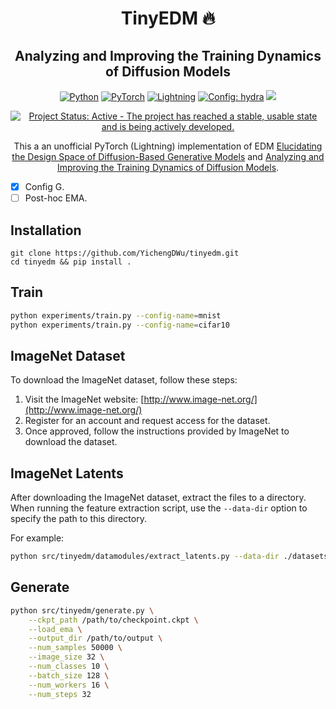 <div align="center">

# TinyEDM 🔥

## Analyzing and Improving the Training Dynamics of Diffusion Models

<a href="https://pytorch.org/get-started/locally/"><img alt="Python" src="https://img.shields.io/badge/-Python 3.10+-blue?style=for-the-badge&logo=python&logoColor=white"></a>
<a href="https://pytorch.org/get-started/locally/"><img alt="PyTorch" src="https://img.shields.io/badge/-PyTorch -ee4c2c?style=for-the-badge&logo=pytorch&logoColor=white"></a>
<a href="https://pytorchlightning.ai/"><img alt="Lightning" src="https://img.shields.io/badge/-Lightning-792ee5?style=for-the-badge&logo=pytorchlightning&logoColor=white"></a>
<a href="https://hydra.cc/"><img alt="Config: hydra" src="https://img.shields.io/badge/config-hydra-89b8cd?style=for-the-badge&labelColor=gray"></a>
![](https://raw.githubusercontent.com/wandb/assets/main/wandb-github-badge-28.svg)

[![Project Status: Active - The project has reached a stable, usable state and is being actively developed.](https://www.repostatus.org/badges/latest/wip.svg)](https://www.repostatus.org/#wip)

This a an unofficial PyTorch (Lightning) implementation of EDM [Elucidating the Design Space of Diffusion-Based Generative Models](https://arxiv.org/abs/2206.00364) and [Analyzing and Improving the Training Dynamics of Diffusion Models](https://arxiv.org/abs/2312.02696).
</div>

- [x] Config G.
- [ ] Post-hoc EMA.
## Installation

```
git clone https://github.com/YichengDWu/tinyedm.git
cd tinyedm && pip install .
```

## Train

```bash
python experiments/train.py --config-name=mnist
python experiments/train.py --config-name=cifar10
```

## ImageNet Dataset

To download the ImageNet dataset, follow these steps:
1. Visit the ImageNet website: [http://www.image-net.org/](http://www.image-net.org/)
2. Register for an account and request access for the dataset.
3. Once approved, follow the instructions provided by ImageNet to download the dataset.


## ImageNet Latents

After downloading the ImageNet dataset, extract the files to a directory. When running the feature extraction script, use the `--data-dir` option to specify the path to this directory.

For example:
```bash
python src/tinyedm/datamodules/extract_latents.py --data-dir ./datasets/imagenet/train --out-dir ./datasets/imagenet/latents/train
```

## Generate
```bash
python src/tinyedm/generate.py \
    --ckpt_path /path/to/checkpoint.ckpt \
    --load_ema \
    --output_dir /path/to/output \
    --num_samples 50000 \
    --image_size 32 \
    --num_classes 10 \
    --batch_size 128 \
    --num_workers 16 \
    --num_steps 32
```
